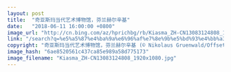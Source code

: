 ```yaml
---
layout: post
title:  "奇亚斯玛当代艺术博物馆，芬兰赫尔辛基"
date:   "2018-06-11 16:00:00 +0800"
image_url: "http://cn.bing.com/az/hprichbg/rb/Kiasma_ZH-CN13083124808_1920x1080.jpg"
link: "/search?q=%e5%a5%87%e4%ba%9a%e6%96%af%e7%8e%9b%e5%bd%93%e4%bb%a3%e8%89%ba%e6%9c%af%e5%8d%9a%e7%89%a9%e9%a6%86&form=hpcapt&mkt=zh-cn"
copyright: "奇亚斯玛当代艺术博物馆，芬兰赫尔辛基 (© Nikolaus Gruenwald/Offset)"
image_hash: "6ae8520561c437ca85e989a58d775173"
image_filename: "Kiasma_ZH-CN13083124808_1920x1080.jpg"
---
```

